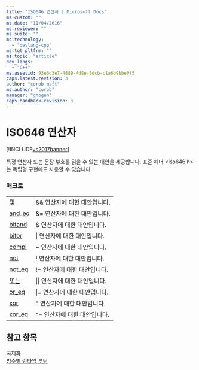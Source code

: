 ```yaml
---
title: "ISO646 연산자 | Microsoft Docs"
ms.custom: ""
ms.date: "11/04/2016"
ms.reviewer: ""
ms.suite: ""
ms.technology: 
  - "devlang-cpp"
ms.tgt_pltfrm: ""
ms.topic: "article"
dev_langs: 
  - "C++"
ms.assetid: 93e6d3e7-4889-4d8e-8dcb-c1a6b9bbe0f5
caps.latest.revision: 3
author: "corob-msft"
ms.author: "corob"
manager: "ghogen"
caps.handback.revision: 3
---
```

# ISO646 연산자
[!INCLUDE[vs2017banner](../assembler/inline/includes/vs2017banner.md)]

특정 연산자 또는 문장 부호를 읽을 수 있는 대안을 제공합니다.  표준 헤더 \<iso646.h\>는 독립형 구현에도 사용할 수 있습니다.  
  
### 매크로  
  
|||  
|-|-|  
|[및](../c-runtime-library/reference/and.md)|&& 연산자에 대한 대안입니다.|  
|[and\_eq](../c-runtime-library/reference/and-eq.md)|&\= 연산자에 대한 대안입니다.|  
|[bitand](../c-runtime-library/reference/bitand.md)|& 연산자에 대한 대안입니다.|  
|[bitor](../c-runtime-library/reference/bitor.md)|&#124; 연산자에 대한 대안입니다.|  
|[compl](../c-runtime-library/reference/compl.md)|~ 연산자에 대한 대안입니다.|  
|[not](../c-runtime-library/reference/not.md)|\! 연산자에 대한 대안입니다.|  
|[not\_eq](../c-runtime-library/reference/not-eq.md)|\!\= 연산자에 대한 대안입니다.|  
|[또는](../c-runtime-library/reference/or.md)|&#124;&#124; 연산자에 대한 대안입니다.|  
|[or\_eq](../c-runtime-library/reference/or-eq.md)|&#124;\= 연산자에 대한 대안입니다.|  
|[xor](../c-runtime-library/reference/xor.md)|^ 연산자에 대한 대안입니다.|  
|[xor\_eq](../c-runtime-library/reference/xor-eq.md)|^\= 연산자에 대한 대안입니다.|  
  
## 참고 항목  
 [국제화](../c-runtime-library/internationalization.md)   
 [범주별 런타임 루틴](../c-runtime-library/run-time-routines-by-category.md)
